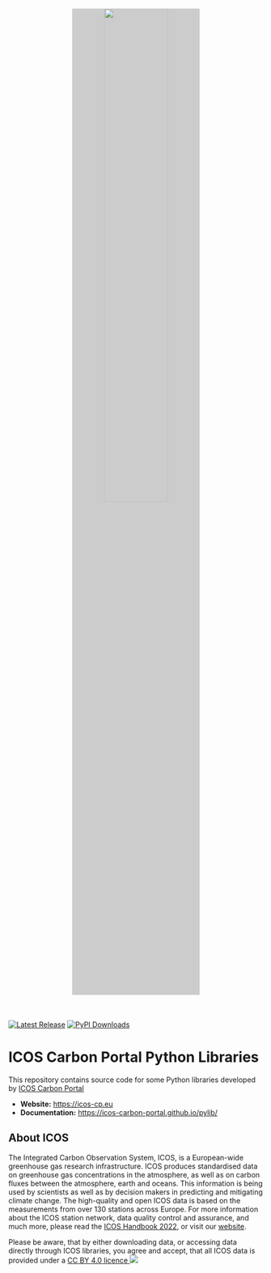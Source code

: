 <h1 align="center">
  <img src="https://static.icos-cp.eu/images/ICOS-logo.svg" style="background-color: #ccc; width: 50%; height: auto">
</h1><br>

[![Latest Release](https://badge.fury.io/py/icoscp.svg?style=flat&colorA=E1523D&colorB=007D8A)](https://pypi.org/project/icoscp/)
[![PyPI Downloads](https://static.pepy.tech/personalized-badge/icoscp?left_color=blue&style=flat&colorA=E1523D&colorB=007D8A)](https://pepy.tech/project/icoscp)


# ICOS Carbon Portal Python Libraries

This repository contains source code for some Python libraries developed by [ICOS Carbon Portal](https://www.icos-cp.eu/observations/carbon-portal)
- **Website:** https://icos-cp.eu
- **Documentation:** https://icos-carbon-portal.github.io/pylib/

## About ICOS

The Integrated Carbon Observation System, ICOS, is a European-wide greenhouse gas research infrastructure. ICOS produces standardised data on greenhouse gas concentrations in the atmosphere, as well as on carbon fluxes between the atmosphere, earth and oceans. This information is being used by scientists as well as by decision makers in predicting and mitigating climate change. The high-quality and open ICOS data is based on the measurements from over 130 stations across Europe. For more information about the ICOS station network, data quality control and assurance, and much more, please read the [ICOS Handbook 2022](https://www.icos-cp.eu/sites/default/files/2022-03/ICOS_handbook_2022_WEB.pdf), or visit our [website](https://www.icos-cp.eu/).


Please be aware, that by either downloading data, or accessing data directly through ICOS libraries, you agree and accept, that all ICOS data is provided under a <a href="https://data.icos-cp.eu/licence" target="_blank">CC BY 4.0 licence <img src="https://www.icos-cp.eu/sites/default/files/inline-images/creativecommons.png"></a>



